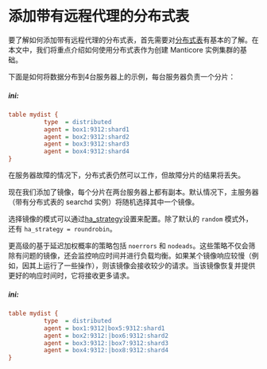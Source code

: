 # 添加带有远程代理的分布式表

要了解如何添加带有远程代理的分布式表，首先需要对[分布式表](../Creating_a_table/Creating_a_distributed_table/Creating_a_distributed_table.md)有基本的了解。在本文中，我们将重点介绍如何使用分布式表作为创建 Manticore 实例集群的基础。
<!-- example conf dist 1 -->
下面是如何将数据分布到4台服务器上的示例，每台服务器负责一个分片：


<!-- intro -->
##### ini:

<!-- request ini -->
```ini
table mydist {
          type  = distributed
          agent = box1:9312:shard1
          agent = box2:9312:shard2
          agent = box3:9312:shard3
          agent = box4:9312:shard4
}
```
<!-- end -->
在服务器故障的情况下，分布式表仍然可以工作，但故障分片的结果将丢失。

<!-- example conf dist 2 -->
现在我们添加了镜像，每个分片在两台服务器上都有副本。默认情况下，主服务器（带有分布式表的 searchd 实例）将随机选择其中一个镜像。

选择镜像的模式可以通过[ha_strategy](../Creating_a_cluster/Remote_nodes/Load_balancing.md#ha_strategy)设置来配置。除了默认的 `random` 模式外，还有 `ha_strategy = roundrobin`。

更高级的基于延迟加权概率的策略包括 `noerrors` 和 `nodeads`。这些策略不仅会筛除有问题的镜像，还会监控响应时间并进行负载均衡。如果某个镜像响应较慢（例如，因其上运行了一些操作），则该镜像会接收较少的请求。当该镜像恢复并提供更好的响应时间时，它将接收更多请求。

<!-- intro -->
##### ini:

<!-- request ini -->
```ini
table mydist {
          type  = distributed
          agent = box1:9312|box5:9312:shard1
          agent = box2:9312:|box6:9312:shard2
          agent = box3:9312:|box7:9312:shard3
          agent = box4:9312:|box8:9312:shard4
}
```
<!-- end -->

<!-- proofread -->

